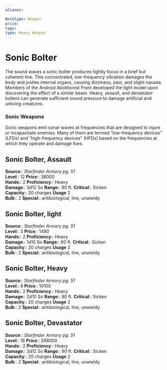 ```yaml
---
aliases: 

Notetype: Weapon
price: 
tags: 
type: Heavy Weapon
---
```


# Sonic Bolter

The sound waves a sonic bolter produces tightly focus in a brief but coherent line. This concentrated, low-frequency vibration damages the body and jostles internal organs, causing dizziness, pain, and slight nausea. Members of the Android Abolitionist Front developed the light model upon discovering the effect of a similar beam. Heavy, assault, and devastator bolters can generate sufficient sound pressure to damage artificial and unliving creatures.

### Sonic Weapons

Sonic weapons emit sonar waves at frequencies that are designed to injure or incapacitate enemies. Many of them are termed “low-frequency devices” (LFDs) and “high-frequency devices” (HFDs) based on the frequencies at which they operate and damage foes.  

## Sonic Bolter, Assault

**Source**:: _Starfinder Armory pg. 51_  
**Level**:: 12
**Price**:: 38000  
**Hands**:: 2
**Proficiency**:: Heavy  
**Damage**:: 3d12 So 
**Range**:: 80 ft.
**Critical**:: Sicken  
**Capacity**:: 20 charges 
**Usage** 2  
**Bulk**:: 2
**Special**:: antibiological, line, unwieldy

## Sonic Bolter, light

**Source**:: _Starfinder Armory pg. 51_  
**Level**:: 3
**Price**:: 1480  
**Hands**:: 2
**Proficiency**:: Heavy  
**Damage**:: 1d10 So 
**Range**:: 60 ft.
**Critical**:: Sicken  
**Capacity**:: 20 charges 
**Usage** 2  
**Bulk**:: 2
**Special**:: antibiological, line, unwieldy

## Sonic Bolter, Heavy

**Source**:: _Starfinder Armory pg. 51_  
**Level**:: 8
**Price**:: 10100  
**Hands**:: 2
**Proficiency**:: Heavy  
**Damage**:: 2d10 So 
**Range**:: 80 ft.
**Critical**:: Sicken  
**Capacity**:: 20 charges 
**Usage** 2  
**Bulk**:: 2
**Special**:: antibiological, line, unwieldy

## Sonic Bolter, Devastator

**Source**:: _Starfinder Armory pg. 51_  
**Level**:: 18
**Price**:: 398000  
**Hands**:: 2
**Proficiency**:: Heavy  
**Damage**:: 3d12 So 
**Range**:: 90 ft.
**Critical**:: Sicken  
**Capacity**:: 20 charges 
**Usage** 2  
**Bulk**:: 2
**Special**:: antibiological, line, unwieldy
